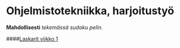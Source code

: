 # Ohjelmistotekniikka, harjoitustyö

**Mahdollisesti** *tekemässä sudoku pelin.*

####[Laskarit viikko 1](https://github.com/McIlola/Ohjelmistotekniikka/tree/main/laskarit)
